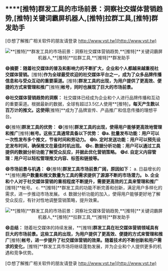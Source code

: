 ## ****[推特]**群发工具的市场前景：洞察社交媒体营销趋势,**[推特]**关键词霸屏机器人,**[推特]**拉群工具,**[推特]**群发助手**

[😍想了解推广相关软件的朋友请登录 http://www.vst.tw](http://www.vst.tw)

 <center><img src="https://vst.tw/MP4/tuiguang/png/4.png" alt="**[推特]**群发工具的市场前景：洞察社交媒体营销趋势,**[推特]**关键词霸屏机器人,**[推特]**拉群工具,**[推特]**群发助手"></center>

**😄摘要：随着社交媒体的普及和影响力的不断扩大，企业和个人都越来越重视社交媒体营销。**[推特]**作为全球最受欢迎的社交媒体平台之一，成为了众多品牌传播信息和与受众互动的重要渠道。**[推特]**群发工具的出现，为用户提供了更高效、便捷的方式来管理和推广**[推特]**帐号，同时也展现了巨大的市场前景。**

**😄社交媒体营销趋势的洞察：**
社交媒体已经成为企业和个人进行品牌传播和互动的重要渠道。根据最新的数据，全球有超过3.5亿人使用**[推特]**，每天产生数以百万计的推文。这使得**[推特]**成为了品牌宣传、产品推广和信息传播的理想平台。

**😄**[推特]**群发工具的优势：**
**😄**[推特]**群发工具的出现，使得用户能够更高效地管理和推广**[推特]**帐号。这些工具通常具备以下优势：**
**😄a. 批量发布功能：用户可以一次性发布多个推文，节省时间和劳动力。**
**😄b. 定时发送功能：用户可以预先设定发布时间，确保推文在最佳时机出现。**
**😄c. 数据分析功能：用户可以通过工具提供的数据分析功能了解受众反应，并据此优化营销策略。**
**😄d. 自定义内容管理：用户可以轻松管理推文内容、标签和链接等。**

**😄市场前景与机遇：**
**😄**[推特]**群发工具市场前景广阔，原因如下：**
a. 日益增长的**[推特]**用户数量和推文数量为工具的需求提供了源源不断的市场潜力。
b. 企业和个人对于社交媒体营销的重视程度不断提升，需要更高效的工具来管理和推广**[推特]**帐号。
c. **[推特]**群发工具的功能不断完善和创新，满足用户多样化的需求，进一步推动市场发展。
d. 数据分析功能的加入，使得用户能够更好地了解受众反应，有针对性地调整营销策略，提升效果。

 <center><img src="https://vst.tw/MP4/tuiguang/png/6.png" alt="**[推特]**群发工具的市场前景：洞察社交媒体营销趋势,**[推特]**关键词霸屏机器人,**[推特]**拉群工具,**[推特]**群发助手"></center>

**😄总结：**
随着社交媒体的持续发展，**[推特]**群发工具在社交媒体营销领域具有巨大的市场前景。这些工具的出现，为用户提供了更高效、便捷的方式来管理和推广**[推特]**帐号，进一步提升了社交媒体营销的效果。随着技术的不断创新和用户需求的变化，**[推特]**群发工具市场将继续蓬勃发展，并为企业和个人提供更多的机遇和竞争优势。

[😍想了解推广相关软件的朋友请登录 http://www.vst.tw](http://www.vst.tw)




